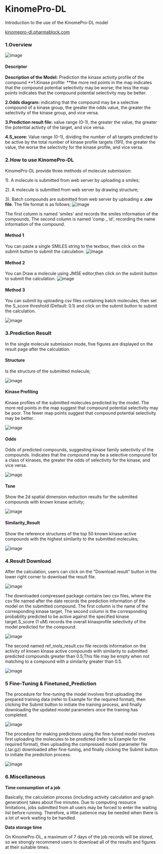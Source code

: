 # KinomePro-DL
Introduction to the use of the KinomePro-DL model

[kinomepro-dl.pharmablock.com](https://kinomepro-dl.pharmablock.com)

### 1.Overview

![image](https://github.com/Timeless1/KinomeScan/blob/main/fig/KinomeScan.png)

#### Descriptor

**Description of the Model:** Prediction the kinase activity profile of the compound
**1.Kinase profile: **the more red points in the map indicates that the compound potential selectivity may be worse; the less the map points indicates that the compound potential selectivity may be better.

**2.Odds diagram:** indicating that the compound may be a selective compound of a kinase group, the greater the odds value, the greater the selectivity of the kinase group, and vice versa.

**3.Prediction result file:** value range (0-1), the greater the value, the greater the potential activity of the target, and vice versa.

**4.S_score:** Value range (0-1), dividing the number of all targets predicted to be active by the total number of kinase profile targets (191), the greater the value, the worse the selectivity for the kinase profile, and vice versa.

### 2.How to use KinomePro-DL

KinomePro-DL provide three methods of molecule submission:

1). A molecule is submitted from web server by uploading a smiles;

2). A molecule is submitted from web server by drawing structure;

3). Batch compounds are submitted from web server by uploading a **.csv file**. The file format is as follows;
![image](https://github.com/Timeless1/KinomeScan/blob/main/fig/image-20230530101603116.png)

The first column is named 'smiles' and records the smiles information of the compounds, The second column is named 'comp _ id', recording the name information of the compound.

#### Method 1

You can paste a single SMILES string to the textbox, then click on the submit button to submit the calculation.
![image](https://github.com/Timeless1/KinomeScan/blob/main/fig/image-20230530101218972.png)

#### Method 2

You can Draw a molecule using JMSE editor,then click on the submit button to submit the calculation.
![image](https://github.com/Timeless1/KinomeScan/blob/main/fig/image-20230530101337122.png)

#### Method 3

You can submit by uploading csv files containing batch molecules, then set the S_score threshold (Default: 0.1) and click on the submit button to submit the calculation.

![image](https://github.com/Timeless1/KinomeScan/blob/main/fig/image-20230530102156027.png)

### 3.Prediction Result 

In the single molecule submission mode, five figures are displayed on the result page after the calculation.

#### Structure

Is the structure of the submitted molecule;

![image](https://github.com/Timeless1/KinomeScan/blob/main/fig/20230530102422.447293.png)

#### Kinase Profiling

Kinase profiles of the submitted molecules predicted by the model. The more red points in the map suggest that compound potential selectivity may be poor. The fewer map points suggest that compound potential selectivity may be better.

![image](https://github.com/Timeless1/KinomeScan/blob/main/fig/20230530102422.447293-comp_1.png)

#### Odds

Odds of predicted compounds, suggesting kinase family selectivity of the compounds. Indicates that the compound may be a selective compound for a class of kinases, the greater the odds of selectivity for the kinase, and vice versa.

![image](https://github.com/Timeless1/KinomeScan/blob/main/fig/20230530102422.447293-odds.png)

#### Tsne

Show the 2d spatial dimension reduction results for the submitted compounds with known kinase activity;

![image](https://github.com/Timeless1/KinomeScan/blob/main/fig/20230530102422.447293-tsne-result.png)

#### Similarity_Result

Show the reference structures of the top 50 known kinase-active compounds with the highest similarity to the submitted molecules;

![image](https://github.com/Timeless1/KinomeScan/blob/main/fig/20230530102422.447293-result.png)

### 4.Result Download

After the calculation, users can click on the "Download result" button in the lower right corner to download the result file.

![image](https://github.com/Timeless1/KinomeScan/blob/main/fig/image-20230530104415231.png)

The downloaded compressed package contains two csv files, where the csv file named after the date records the prediction information of the model on the submitted compound. The first column is the name of the corresponding kinase target, The second column is the corresponding probability predicted to be active against the specified kinase target.S_score (1 uM) records the overall kinasprofile selectivity of the model predicted for the compound.

![image](https://github.com/Timeless1/KinomeScan/blob/main/fig/image-20230530104951321.png)

The second named ref_mols_result.csv file records information on the activity of known kinase active compounds with similarity to submitted predicted compounds greater than 0.5;This file may be empty when not matching to a compound with a similarity greater than 0.5.

![image](https://github.com/Timeless1/KinomeScan/blob/main/fig/image-20230530105356282.png)

### 5 Fine-Tuning & Finetuned_Prediction
The procedure for fine-tuning the model involves first uploading the prepared training data (refer to Example for the required format), then clicking the Submit button to initiate the training process, and finally downloading the updated model parameters once the training has completed.

![image](https://github.com/Timeless1/KinomeScan/blob/main/fig/Fine_training.png)

The procedure for making predictions using the fine-tuned model involves first uploading the molecules to be predicted (refer to Example for the required format), then uploading the compressed model parameter file (.tar.gz) downloaded after fine-tuning, and finally clicking the Submit button to initiate the prediction process.

![image](https://github.com/Timeless1/KinomeScan/blob/main/fig/Finetuned_Prediction.png)


### 6.Miscellaneous

**Time consumption of a job**

Basically, the calculation process (including activity calculation and graph generation) takes about five minutes. Due to computing resource limitations, jobs submitted from all users may be forced to enter the waiting list before running. Therefore, a little patience may be needed when there is a lot of work waiting to be handled.

**Data storage time**

On KinomePro-DL, a maximum of 7 days of the job records will be stored, so we strongly recommend
users to download all of the results and figures at their suitable times.
